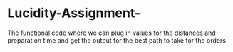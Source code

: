 # Lucidity-Assignment-
The functional code where we can plug in values for the distances and preparation time and get the output for the best path to take for the orders
